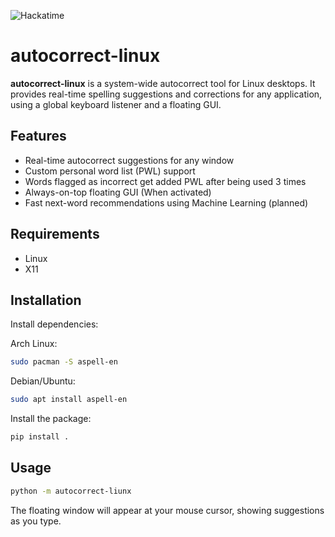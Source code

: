 ![Hackatime](https://hackatime-badge.hackclub.com/U08HC7N4JJW/autocorrect-linux)

# autocorrect-linux

**autocorrect-linux** is a system-wide autocorrect tool for Linux desktops. It provides real-time spelling suggestions and corrections for any application, using a global keyboard listener and a floating GUI.

## Features

- Real-time autocorrect suggestions for any window
- Custom personal word list (PWL) support
- Words flagged as incorrect get added PWL after being used 3 times
- Always-on-top floating GUI (When activated)
- Fast next-word recommendations using Machine Learning (planned)

## Requirements

- Linux
- X11


## Installation

Install dependencies:

Arch Linux:
```bash
sudo pacman -S aspell-en
```

Debian/Ubuntu:
```bash
sudo apt install aspell-en
```

Install the package:
```bash
pip install .
```

## Usage

```bash
python -m autocorrect-liunx
```
The floating window will appear at your mouse cursor, showing suggestions as you type.